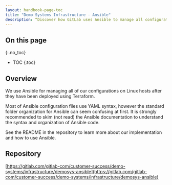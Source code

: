 ```yaml
---
layout: handbook-page-toc
title: "Demo Systems Infrastructure - Ansible"
description: “Discover how GitLab uses Ansible to manage all configurations on Linux hosts after deployment”
---
```


## On this page
{:.no_toc}

- TOC
{:toc}

## Overview

We use Ansible for managing all of our configurations on Linux hosts after they have been deployed using Terraform. 

Most of Ansible configuration files use YAML syntax, however the standard folder organization for Ansible can seem confusing at first. It is strongly recommended to skim (not read) the Ansible documentation to understand the syntax and organization of Ansible code. 

See the README in the repository to learn more about our implementation and how to use Ansible.

## Repository

[https://gitlab.com/gitlab-com/customer-success/demo-systems/infrastructure/demosys-ansible](https://gitlab.com/gitlab-com/customer-success/demo-systems/infrastructure/demosys-ansible)
